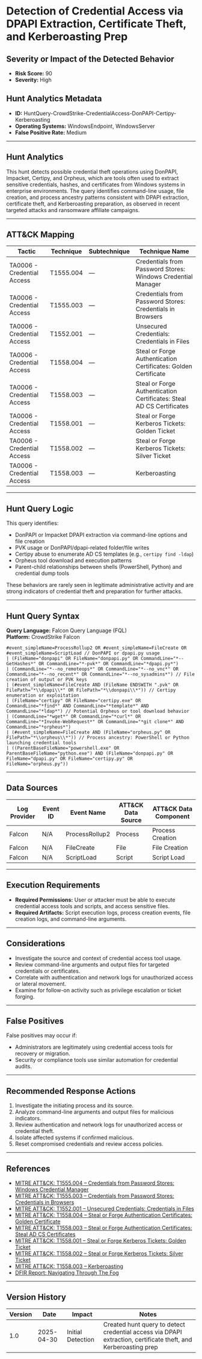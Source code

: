 # Detection of Credential Access via DPAPI Extraction, Certificate Theft, and Kerberoasting Prep

## Severity or Impact of the Detected Behavior
- **Risk Score:** 90
- **Severity:** High

## Hunt Analytics Metadata

- **ID:** HuntQuery-CrowdStrike-CredentialAccess-DonPAPI-Certipy-Kerberoasting
- **Operating Systems:** WindowsEndpoint, WindowsServer
- **False Positive Rate:** Medium

---

## Hunt Analytics

This hunt detects possible credential theft operations using DonPAPI, Impacket, Certipy, and Orpheus, which are tools often used to extract sensitive credentials, hashes, and certificates from Windows systems in enterprise environments. The query identifies command-line usage, file creation, and process ancestry patterns consistent with DPAPI extraction, certificate theft, and Kerberoasting preparation, as observed in recent targeted attacks and ransomware affiliate campaigns.

---

## ATT&CK Mapping

| Tactic                        | Technique   | Subtechnique | Technique Name                                              |
|------------------------------|-------------|--------------|-------------------------------------------------------------|
| TA0006 - Credential Access   | T1555.004   | —            | Credentials from Password Stores: Windows Credential Manager |
| TA0006 - Credential Access   | T1555.003   | —            | Credentials from Password Stores: Credentials in Browsers    |
| TA0006 - Credential Access   | T1552.001   | —            | Unsecured Credentials: Credentials in Files                  |
| TA0006 - Credential Access   | T1558.004   | —            | Steal or Forge Authentication Certificates: Golden Certificate |
| TA0006 - Credential Access   | T1558.003   | —            | Steal or Forge Authentication Certificates: Steal AD CS Certificates |
| TA0006 - Credential Access   | T1558.001   | —            | Steal or Forge Kerberos Tickets: Golden Ticket               |
| TA0006 - Credential Access   | T1558.002   | —            | Steal or Forge Kerberos Tickets: Silver Ticket               |
| TA0006 - Credential Access   | T1558.003   | —            | Kerberoasting                                              |

---

## Hunt Query Logic

This query identifies:

- DonPAPI or Impacket DPAPI extraction via command-line options and file creation
- PVK usage or DonPAPI/dpapi-related folder/file writes
- Certipy abuse to enumerate AD CS templates (e.g., `certipy find -ldap`)
- Orpheus tool download and execution patterns
- Parent-child relationships between shells (PowerShell, Python) and credential dump tools

These behaviors are rarely seen in legitimate administrative activity and are strong indicators of credential theft and preparation for further attacks.

---

## Hunt Query Syntax

**Query Language:** Falcon Query Language (FQL)  
**Platform:** CrowdStrike Falcon

```fql
#event_simpleName=ProcessRollup2 OR #event_simpleName=FileCreate OR #event_simpleName=ScriptLoad // DonPAPI or dpapi.py usage  
| (FileName="donpapi" OR FileName="donpapi.py" OR CommandLine="*--GetHashes*" OR CommandLine="*-pvk*" OR CommandLine="*dpapi.py*")  
| (CommandLine="*--no_remoteops*" OR CommandLine="*--no_vnc*" OR CommandLine="*--no_recent*" OR CommandLine="*--no_sysadmins*") // File creation of output or PVK keys  
| (#event_simpleName=FileCreate AND (FileName ENDSWITH ".pvk" OR FilePath="*\\dpapi\\*" OR FilePath="*\\donpapi\\*")) // Certipy enumeration or exploitation  
| (FileName="certipy" OR FileName="certipy.exe" OR CommandLine="*find*" AND CommandLine="*template*" AND CommandLine="*ldap*") // Potential Orpheus or tool download behavior  
| (CommandLine="*wget*" OR CommandLine="*curl*" OR CommandLine="*Invoke-WebRequest*" OR CommandLine="*git clone*" AND CommandLine="*orpheus*")  
| (#event_simpleName=FileCreate AND (FileName="orpheus.py" OR FilePath="*\\orpheus\\*")) // Process ancestry: PowerShell or Python launching credential tools  
| ((ParentBaseFileName="powershell.exe" OR ParentBaseFileName="python.exe") AND (FileName="donpapi.py" OR FileName="dpapi.py" OR FileName="certipy.py" OR FileName="orpheus.py"))   
```

---

## Data Sources

| Log Provider | Event ID | Event Name       | ATT&CK Data Source  | ATT&CK Data Component  |
|--------------|----------|------------------|---------------------|------------------------|
| Falcon       | N/A      | ProcessRollup2   | Process             | Process Creation       |
| Falcon       | N/A      | FileCreate       | File                | File Creation          |
| Falcon       | N/A      | ScriptLoad       | Script              | Script Load            |

---

## Execution Requirements

- **Required Permissions:** User or attacker must be able to execute credential access tools and scripts, and access sensitive files.
- **Required Artifacts:** Script execution logs, process creation events, file creation logs, and command-line arguments.

---

## Considerations

- Investigate the source and context of credential access tool usage.
- Review command-line arguments and output files for targeted credentials or certificates.
- Correlate with authentication and network logs for unauthorized access or lateral movement.
- Examine for follow-on activity such as privilege escalation or ticket forging.

---

## False Positives

False positives may occur if:

- Administrators are legitimately using credential access tools for recovery or migration.
- Security or compliance tools use similar automation for credential audits.

---

## Recommended Response Actions

1. Investigate the initiating process and its source.
2. Analyze command-line arguments and output files for malicious indicators.
3. Review authentication and network logs for unauthorized access or credential theft.
4. Isolate affected systems if confirmed malicious.
5. Reset compromised credentials and review access policies.

---

## References

- [MITRE ATT&CK: T1555.004 – Credentials from Password Stores: Windows Credential Manager](https://attack.mitre.org/techniques/T1555/004/)
- [MITRE ATT&CK: T1555.003 – Credentials from Password Stores: Credentials in Browsers](https://attack.mitre.org/techniques/T1555/003/)
- [MITRE ATT&CK: T1552.001 – Unsecured Credentials: Credentials in Files](https://attack.mitre.org/techniques/T1552/001/)
- [MITRE ATT&CK: T1558.004 – Steal or Forge Authentication Certificates: Golden Certificate](https://attack.mitre.org/techniques/T1558/004/)
- [MITRE ATT&CK: T1558.003 – Steal or Forge Authentication Certificates: Steal AD CS Certificates](https://attack.mitre.org/techniques/T1558/003/)
- [MITRE ATT&CK: T1558.001 – Steal or Forge Kerberos Tickets: Golden Ticket](https://attack.mitre.org/techniques/T1558/001/)
- [MITRE ATT&CK: T1558.002 – Steal or Forge Kerberos Tickets: Silver Ticket](https://attack.mitre.org/techniques/T1558/002/)
- [MITRE ATT&CK: T1558.003 – Kerberoasting](https://attack.mitre.org/techniques/T1558/003/)
- [DFIR Report: Navigating Through The Fog](https://thedfirreport.com/2025/04/28/navigating-through-the-fog/)

---

## Version History

| Version | Date       | Impact            | Notes                                                                                      |
|---------|------------|-------------------|--------------------------------------------------------------------------------------------|
| 1.0     | 2025-04-30 | Initial Detection | Created hunt query to detect credential access via DPAPI extraction, certificate theft, and Kerberoasting prep |
